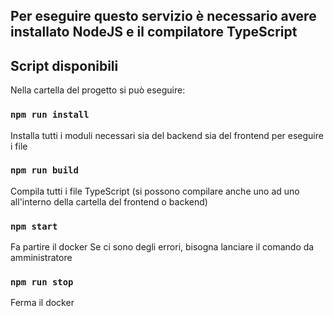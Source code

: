## Per eseguire questo servizio è necessario avere installato NodeJS e il compilatore TypeScript

## Script disponibili

Nella cartella del progetto si può eseguire:

### `npm run install`
Installa tutti i moduli necessari sia del backend sia del frontend per eseguire i file

### `npm run build`
Compila tutti i file TypeScript (si possono compilare anche uno ad uno all'interno della cartella del frontend o backend)

### `npm start`
Fa partire il docker
Se ci sono degli errori, bisogna lanciare il comando da amministratore

### `npm run stop`
Ferma il docker